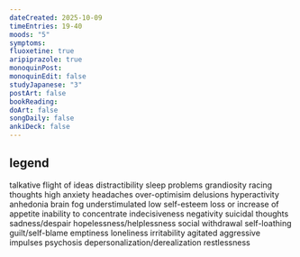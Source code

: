 ```yaml
---
dateCreated: 2025-10-09
timeEntries: 19-40
moods: "5"
symptoms:
fluoxetine: true
aripiprazole: true
monoquinPost:
monoquinEdit: false
studyJapanese: "3"
postArt: false
bookReading:
doArt: false
songDaily: false
ankiDeck: false
---
```

## legend
talkative
flight of ideas
distractibility
sleep problems
grandiosity
racing thoughts
high anxiety
headaches
over-optimisim
delusions
hyperactivity
anhedonia
brain fog
understimulated
low self-esteem
loss or increase of appetite
inability to concentrate
indecisiveness
negativity
suicidal thoughts
sadness/despair
hopelessness/helplessness
social withdrawal
self-loathing
guilt/self-blame
emptiness
loneliness
irritability
agitated
aggressive impulses
psychosis
depersonalization/derealization
restlessness